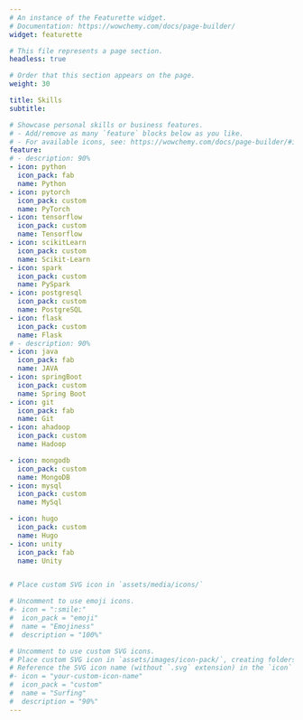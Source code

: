 ```yaml
---
# An instance of the Featurette widget.
# Documentation: https://wowchemy.com/docs/page-builder/
widget: featurette

# This file represents a page section.
headless: true

# Order that this section appears on the page.
weight: 30

title: Skills
subtitle:

# Showcase personal skills or business features.
# - Add/remove as many `feature` blocks below as you like.
# - For available icons, see: https://wowchemy.com/docs/page-builder/#icons
feature:
# - description: 90%
- icon: python
  icon_pack: fab
  name: Python
- icon: pytorch
  icon_pack: custom
  name: PyTorch
- icon: tensorflow
  icon_pack: custom
  name: Tensorflow
- icon: scikitLearn
  icon_pack: custom
  name: Scikit-Learn
- icon: spark
  icon_pack: custom
  name: PySpark
- icon: postgresql
  icon_pack: custom
  name: PostgreSQL
- icon: flask
  icon_pack: custom
  name: Flask
# - description: 90%
- icon: java
  icon_pack: fab
  name: JAVA
- icon: springBoot
  icon_pack: custom
  name: Spring Boot
- icon: git
  icon_pack: fab
  name: Git
- icon: ahadoop
  icon_pack: custom
  name: Hadoop

- icon: mongodb
  icon_pack: custom
  name: MongoDB
- icon: mysql
  icon_pack: custom
  name: MySql

- icon: hugo
  icon_pack: custom
  name: Hugo
- icon: unity
  icon_pack: fab
  name: Unity


# Place custom SVG icon in `assets/media/icons/` 

# Uncomment to use emoji icons.
#- icon = ":smile:"
#  icon_pack = "emoji"
#  name = "Emojiness"
#  description = "100%"  

# Uncomment to use custom SVG icons.
# Place custom SVG icon in `assets/images/icon-pack/`, creating folders if necessary.
# Reference the SVG icon name (without `.svg` extension) in the `icon` field.
#- icon = "your-custom-icon-name"
#  icon_pack = "custom"
#  name = "Surfing"
#  description = "90%"
---
```

